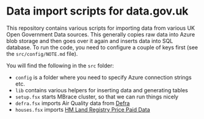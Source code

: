 Data import scripts for data.gov.uk
===================================

This repository contains various scripts for importing data from various UK Open Government
Data sources. This generally copies raw data into Azure blob storage and then goes over it
again and inserts data into SQL database. To run the code, you need to configure a couple
of keys first (see the `src/config/NOTE.md` file).

You will find the following in the `src` folder:

 - `config` is a folder where you need to specify Azure connection strings etc.
 - `lib` contains various helpers for inserting data and generating tables
 - `setup.fsx` starts MBrace cluster, so that we can run things nicely
 - `defra.fsx` imports Air Quality data from [Defra](https://uk-air.defra.gov.uk/data/atom-dls/)
 - `houses.fsx` imports [HM Land Registry Price Paid Data](https://data.gov.uk/dataset/land-registry-monthly-price-paid-data)
